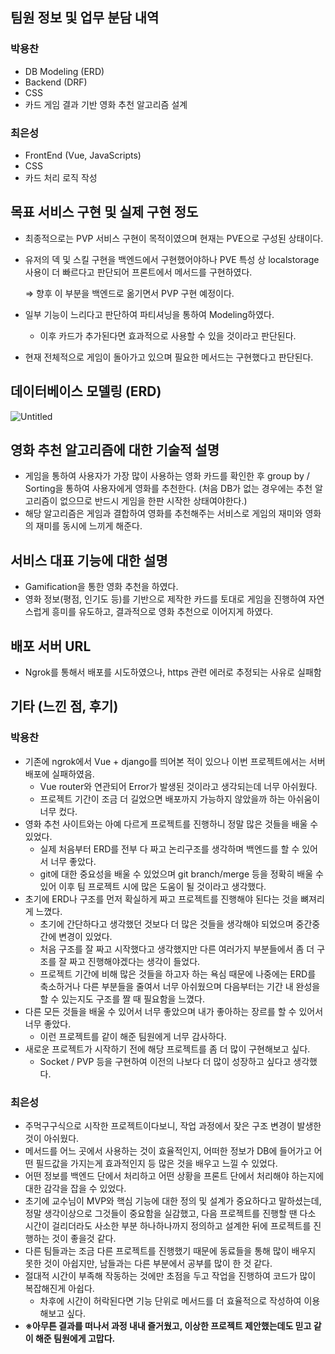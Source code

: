 ## 팀원 정보 및 업무 분담 내역

### 박용찬

- DB Modeling (ERD)
- Backend (DRF)
- CSS
- 카드 게임 결과 기반 영화 추천 알고리즘 설계

### 최은성

- FrontEnd (Vue, JavaScripts)
- CSS
- 카드 처리 로직 작성

## 목표 서비스 구현 및 실제 구현 정도

- 최종적으로는 PVP 서비스 구현이 목적이였으며 현재는 PVE으로 구성된 상태이다.
- 유저의 덱 및 스킬 구현을 백엔드에서 구현했어야하나 PVE 특성 상 localstorage 사용이 더 빠르다고 판단되어 프론트에서 메서드를 구현하였다.
    
    ⇒ 향후 이 부분을 백엔드로 옮기면서 PVP 구현 예정이다.
    
- 일부 기능이 느리다고 판단하여 파티셔닝을 통하여 Modeling하였다.
    - 이후 카드가 추가된다면 효과적으로 사용할 수 있을 것이라고 판단된다.
- 현재 전체적으로 게임이 돌아가고 있으며 필요한 메서드는 구현했다고 판단된다.

## 데이터베이스 모델링 (ERD)

![Untitled](https://s3-us-west-2.amazonaws.com/secure.notion-static.com/7a0040dd-8abd-4703-be8b-0dfd66a115cb/Untitled.png)

## 영화 추천 알고리즘에 대한 기술적 설명

- 게임을 통하여 사용자가 가장 많이 사용하는 영화 카드를 확인한 후 group by / Sorting을 통하여 사용자에게 영화를 추천한다. (처음 DB가 없는 경우에는 추천 알고리즘이 없으므로 반드시 게임을 한판 시작한 상태여야한다.)
- 해당 알고리즘은 게임과 결합하여 영화를 추천해주는 서비스로 게임의 재미와 영화의 재미를 동시에 느끼게 해준다.

## 서비스 대표 기능에 대한 설명

- Gamification을 통한 영화 추천을 하였다.
- 영화 정보(평점, 인기도 등)를 기반으로 제작한 카드를 토대로 게임을 진행하여 자연스럽게 흥미를 유도하고, 결과적으로 영화 추천으로 이어지게 하였다.

## 배포 서버 URL

- Ngrok를 통해서 배포를 시도하였으나, https 관련 에러로 추정되는 사유로 실패함

## 기타 (느낀 점, 후기)

### 박용찬

- 기존에 ngrok에서 Vue + django를 띄어본 적이 있으나 이번 프로젝트에서는 서버 배포에 실패하였음.
    - Vue router와 연관되어 Error가 발생된 것이라고 생각되는데 너무 아쉬웠다.
    - 프로젝트 기간이 조금 더 길었으면 배포까지 가능하지 않았을까 하는 아쉬움이 너무 컸다.
- 영화 추천 사이트와는 아예 다르게 프로젝트를 진행하니 정말 많은 것들을 배울 수 있었다.
    - 실제 처음부터 ERD를 전부 다 짜고 논리구조를 생각하며 백엔드를 할 수 있어서 너무 좋았다.
    - git에 대한 중요성을 배울 수 있었으며 git branch/merge 등을 정확히 배울 수 있어 이후 팀 프로젝트 시에 많은 도움이 될 것이라고 생각했다.
- 초기에 ERD나 구조를 먼저 확실하게 짜고 프로젝트를 진행해야 된다는 것을 뼈져리게 느꼈다.
    - 초기에 간단하다고 생각했던 것보다 더 많은 것들을 생각해야 되었으며 중간중간에 변경이 있었다.
    - 처음 구조를 잘 짜고 시작했다고 생각했지만 다른 여러가지 부분들에서 좀 더 구조를 잘 짜고 진행해야겠다는 생각이 들었다.
    - 프로젝트 기간에 비해 많은 것들을 하고자 하는 욕심 때문에 나중에는 ERD를 축소하거나 다른 부분들을 줄여서 너무 아쉬웠으며 다음부터는 기간 내 완성을 할 수 있는지도 구조를 짤 때 필요함을 느꼈다.
- 다른 모든 것들을 배울 수 있어서 너무 좋았으며 내가 좋아하는 장르를 할 수 있어서 너무 좋았다.
    - 이런 프로젝트를 같이 해준 팀원에게 너무 감사하다.
- 새로운 프로젝트가 시작하기 전에 해당 프로젝트를 좀 더 많이 구현해보고 싶다.
    - Socket / PVP 등을 구현하여 이전의 나보다 더 많이 성장하고 싶다고 생각했다.

### 최은성

- 주먹구구식으로 시작한 프로젝트이다보니, 작업 과정에서 잦은 구조 변경이 발생한것이 아쉬웠다.
- 메서드를 어느 곳에서 사용하는 것이 효율적인지, 어떠한 정보가 DB에 들어가고 어떤 필드값을 가지는게 효과적인지 등 많은 것을 배우고 느낄 수 있었다.
- 어떤 정보를 백엔드 단에서 처리하고 어떤 상황을 프론트 단에서 처리해야 하는지에 대한 감각을 잡을 수 있었다.
- 초기에 교수님이 MVP와 핵심 기능에 대한 정의 및 설계가 중요하다고 말하셨는데, 정말 생각이상으로 그것들이 중요함을 실감했고, 다음 프로젝트를 진행할 땐 다소 시간이 걸리더라도 사소한 부분 하나하나까지 정의하고 설계한 뒤에 프로젝트를 진행하는 것이 좋을것 같다.
- 다른 팀들과는 조금 다른 프로젝트를 진행했기 때문에 동료들을 통해 많이 배우지 못한 것이 아쉽지만, 남들과는 다른 부분에서 공부를 많이 한 것 같다.
- 절대적 시간이 부족해 작동하는 것에만 초점을 두고 작업을 진행하여 코드가 많이 복잡해진게 아쉽다.
    - 차후에 시간이 허락된다면 기능 단위로 메서드를 더 효율적으로 작성하여 이용해보고 싶다.
- **※아무튼 결과를 떠나서 과정 내내 즐거웠고, 이상한 프로젝트 제안했는데도 믿고 같이 해준 팀원에게 고맙다.**